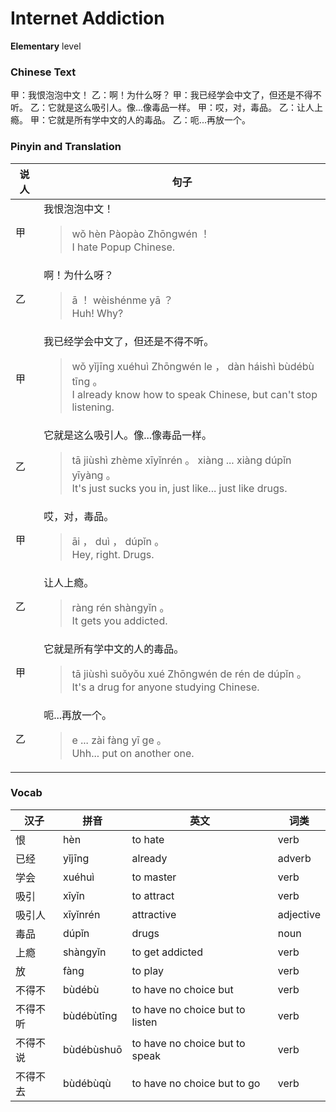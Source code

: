# Internet Addiction
**Elementary** level
### Chinese Text
甲：我恨泡泡中文！
乙：啊！为什么呀？
甲：我已经学会中文了，但还是不得不听。
乙：它就是这么吸引人。像...像毒品一样。
甲：哎，对，毒品。
乙：让人上瘾。
甲：它就是所有学中文的人的毒品。
乙：呃...再放一个。

### Pinyin and Translation
|说人|句子|
|----|----|
|甲|我恨泡泡中文！<blockquote>wǒ hèn Pàopào Zhōngwén ！<br />I hate Popup Chinese.</blockquote>|
|乙|啊！为什么呀？<blockquote>ā ！ wèishénme yā ？<br />Huh! Why?</blockquote>|
|甲|我已经学会中文了，但还是不得不听。<blockquote>wǒ yǐjīng xuéhuì Zhōngwén le ， dàn háishì bùdébù tīng 。<br />I already know how to speak Chinese, but can't stop listening.</blockquote>|
|乙|它就是这么吸引人。像...像毒品一样。<blockquote>tā jiùshì zhème xīyǐnrén 。 xiàng ... xiàng dúpǐn yīyàng 。<br />It's just sucks you in, just like... just like drugs.</blockquote>|
|甲|哎，对，毒品。<blockquote>āi ， duì ， dúpǐn 。<br />Hey, right. Drugs.</blockquote>|
|乙|让人上瘾。<blockquote>ràng rén shàngyǐn 。<br />It gets you addicted.</blockquote>|
|甲|它就是所有学中文的人的毒品。<blockquote>tā jiùshì suǒyǒu xué Zhōngwén de rén de dúpǐn 。<br />It's a drug for anyone studying Chinese.</blockquote>|
|乙|呃...再放一个。<blockquote>e ... zài fàng yī ge 。<br />Uhh... put on another one.</blockquote>|
### Vocab
|汉子|拼音|英文|词类|
|----|----|----|----|
|恨|hèn|to hate|verb|
|已经|yǐjīng|already|adverb|
|学会|xuéhuì|to master|verb|
|吸引|xīyǐn|to attract|verb|
|吸引人|xīyǐnrén|attractive|adjective|
|毒品|dúpǐn|drugs|noun|
|上瘾|shàngyǐn|to get addicted|verb|
|放|fàng|to play|verb|
|不得不|bùdébù|to have no choice but|verb|
|不得不听|bùdébùtīng|to have no choice but to listen|verb|
|不得不说|bùdébùshuō|to have no choice but to speak|verb|
|不得不去|bùdébùqù|to have no choice but to go|verb|